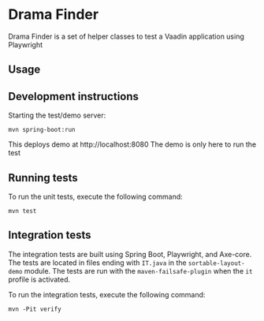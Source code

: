 # Drama Finder

Drama Finder is a set of helper classes to test a Vaadin application using Playwright

## Usage

## Development instructions

Starting the test/demo server:

```
mvn spring-boot:run
```

This deploys demo at http://localhost:8080
The demo is only here to run the test

## Running tests

To run the unit tests, execute the following command:

```
mvn test
```

## Integration tests

The integration tests are built using Spring Boot, Playwright, and Axe-core.
The tests are located in files ending with `IT.java` in the `sortable-layout-demo` module.
The tests are run with the `maven-failsafe-plugin` when the `it` profile is activated.

To run the integration tests, execute the following command:

```
mvn -Pit verify
```